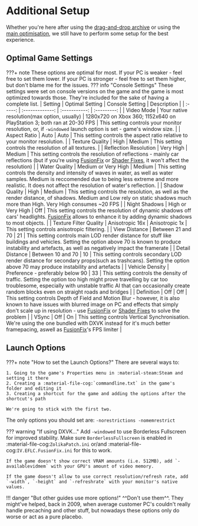 # Additional Setup
Whether you're here after using the [drag-and-drop archive](Drag-and-Drop-Archive.md) or using the [main optimisation](Main-Optimisation.md), we still have to perform some setup for the best experience.

## Optimal Game Settings
???+ note
    These options are optimal for most. If your PC is weaker - feel free to set them lower. If your PC is stronger - feel free to set them higher, but don't blame me for the issues.
??? info "Console Settings"
    These settings were set on console versions on the game and the game is most optimized towards those. They're included for the sake of having a complete list.
| Setting | Optimal Setting | Console Setting | Description | 
| :-----: | :-------------: | :-----------: | :---------: |
| Video Mode | Your native resolution(max option, usually) | 1280x720 on Xbox 360; 1152x640 on PlayStation 3; both ran at 20-30 FPS | This setting controls your monitor resolution, or, if `-windowed` launch option is set - game's window size. |
| Aspect Ratio | Auto | Auto | This setting controls the aspect ratio relative to your monitor resolution. |
| Texture Quality | High | Medium | This setting controls the resolution of all textures. |
| Reflection Resolution | Very High | Medium | This setting controls the resolution of reflections - mainly car reflections (but if you're using [FusionFix](/Essential-Modding/FusionFix.md) or [Shader Fixes](/Essential-Modding/Shader-Fixes.md), it won't affect the resolution) |
| Water Quality | Medium or Very High | Medium | This setting controls the density and intensity of waves in water, as well as water samples. Medium is reccomended due to being less extreme and more realistic. It does not affect the resolution of water's reflection. |
| Shadow Quality | High | Medium | This setting controls the resolution, as well as the render distance, of shadows. Medium and Low rely on static shadows much more than High. Very High consumes ~20 FPS |
| Night Shadows | High or Very High | Off | This setting controls the resolution of dynamic shadows off cars' headlights. [FusionFix](/Essential-Modding/FusionFix.md) allows to enhance it by adding dynamic shadows to most objects. |
| Texture Filter Quality | Anisotropic 16x | Anisotropic 1x | This setting controls anisotropic filtering. |
| View Distance | Between 21 and 70 | 21 | This setting controls main LOD render distance for stuff like buildings and vehicles. Setting the option above 70 is known to produce instability and artefacts, as well as negatively impact the framerate |
| Detail Distance | Between 10 and 70 | 10 | This setting controls secondary LOD render distance for secondary props(such as trashcans). Setting the option above 70 may produce instability and artefacts |
| Vehicle Density | Preference - preferably below 90 | 33 | This setting controls the density of traffic. Setting the option too high might prove travelling by car too troublesome, especially with unstable traffic AI that can occasionally create random blocks even on straight roads and bridges |
| Definition | Off | Off | This setting controls Depth of Field and Motion Blur - however, it is also known to have issues with blurred image on PC and effects that simply don't scale up in resolution - use [FusionFix](/Essential-Modding/FusionFix.md) or [Shader Fixes](/Essential-Modding/Shader-Fixes.md) to solve the problem |
| VSync | Off | On | This setting controls Vertical Synchronisation. We're using the one bundled with DXVK instead for it's much better framepacing, aswell as [FusionFix](/Essential-Modding/FusionFix.md)'s FPS limiter |

## Launch Options
???+ note "How to set the Launch Options?"
    There are several ways to:
    
    1. Going to the game's Properties menu in :material-steam:Steam and setting it there
    2. Creating a :material-file-cog:`commandline.txt` in the game's folder and editing it
    3. Creating a shortcut for the game and adding the options after the shortcut's path

    We're going to stick with the first two.

The only options you should set are: `-norestrictions -nomemrestrict`

??? warning "If using DXVK..."
    Add `-windowed` to use Borderless Fullscreen for improved stability. Make sure `BorderlessFullscreen` is enabled in :material-file-cog:`ZolikaPatch.ini` or/and :material-file-cog:`IV.EFLC.FusionFix.ini` for this to work.

    If the game doesn't show correct VRAM amounts (i.e. 512MB), add `-availablevidmem` with your GPU's amount of video memory.

    If the game doesn't allow to use correct resolution/refresh rate, add `-width`, `-height` and `-refreshrate` with your monitor's native values.

!!! danger "But other guides use more options!"
    ^^Don't use them^^. They might've helped, back in 2009, when average customer PC's couldn't really handle precaching and other stuff, but nowadays these options only do worse or act as a pure placebo.